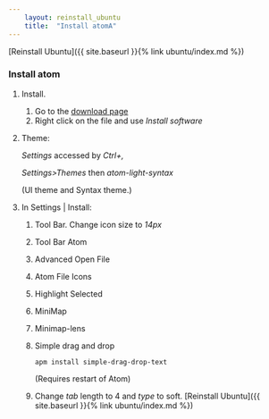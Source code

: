 ```yaml
---
    layout: reinstall_ubuntu
    title:  "Install atomA"
---
```

[Reinstall Ubuntu]({{ site.baseurl }}{% link ubuntu/index.md %})

### Install atom

1. Install.
    1. Go to the [download page](https://atom.io/)
    1. Right click on the file and use *Install software*

1. Theme:

    *Settings* accessed by *Ctrl+,*

    *Settings>Themes* then *atom-light-syntax*

    (UI theme and Syntax theme.)

1. In Settings \| Install:

    1. Tool Bar. Change icon size to *14px*

    1. Tool Bar Atom

    1. Advanced Open File

    1. Atom File Icons

    1. Highlight Selected

    1. MiniMap

    1. Minimap-lens

    1. Simple drag and drop
        ```console
        apm install simple-drag-drop-text
        ```
        (Requires restart of Atom)

    1. Change *tab* length to 4 and *type* to soft.
[Reinstall Ubuntu]({{ site.baseurl }}{% link ubuntu/index.md %})
